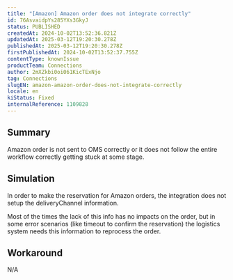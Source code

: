 ```yaml
---
title: "[Amazon] Amazon order does not integrate correctly"
id: 76AsvaidpYs285YXs3GkyJ
status: PUBLISHED
createdAt: 2024-10-02T13:52:36.821Z
updatedAt: 2025-03-12T19:20:30.278Z
publishedAt: 2025-03-12T19:20:30.278Z
firstPublishedAt: 2024-10-02T13:52:37.755Z
contentType: knownIssue
productTeam: Connections
author: 2mXZkbi0oi061KicTExNjo
tag: Connections
slugEN: amazon-amazon-order-does-not-integrate-correctly
locale: en
kiStatus: Fixed
internalReference: 1109828
---
```


## Summary


Amazon order is not sent to OMS correctly or it does not follow the entire workflow correctly getting stuck at some stage.



##

## Simulation


In order to make the reservation for Amazon orders, the integration does not setup the deliveryChannel information.

Most of the times the lack of this info has no impacts on the order, but in some error scenarios (like timeout to confirm the reservation) the logistics system needs this information to reprocess the order.


##

## Workaround


N/A





